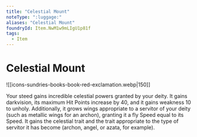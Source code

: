 ```yaml
---
title: "Celestial Mount"
noteType: ":luggage:"
aliases: "Celestial Mount"
foundryId: Item.NwM1w9mLIgU1p81f
tags:
  - Item
---
```


# Celestial Mount
![[icons-sundries-books-book-red-exclamation.webp|150]]

Your steed gains incredible celestial powers granted by your deity. It gains darkvision, its maximum Hit Points increase by 40, and it gains weakness 10 to unholy. Additionally, it grows wings appropriate to a servitor of your deity (such as metallic wings for an archon), granting it a fly Speed equal to its Speed. It gains the celestial trait and the trait appropriate to the type of servitor it has become (archon, angel, or azata, for example).
